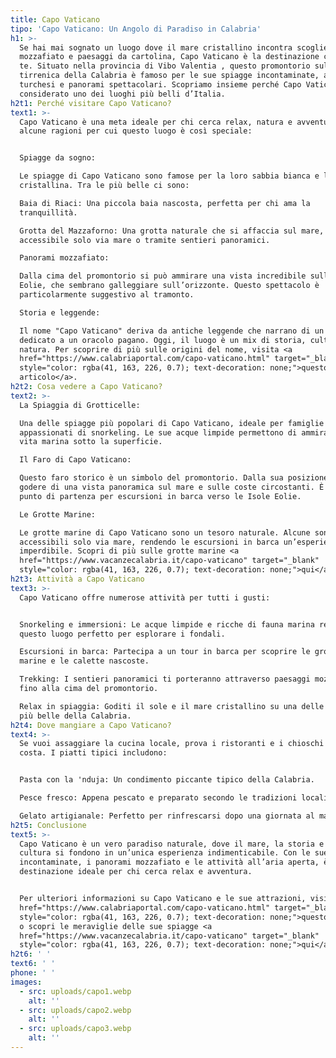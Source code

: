 ```yaml
---
title: Capo Vaticano
tipo: 'Capo Vaticano: Un Angolo di Paradiso in Calabria'
h1: >-
  Se hai mai sognato un luogo dove il mare cristallino incontra scogliere
  mozzafiato e paesaggi da cartolina, Capo Vaticano è la destinazione che fa per
  te. Situato nella provincia di Vibo Valentia , questo promontorio sulla costa
  tirrenica della Calabria è famoso per le sue spiagge incontaminate, acque
  turchesi e panorami spettacolari. Scopriamo insieme perché Capo Vaticano è
  considerato uno dei luoghi più belli d’Italia.
h2t1: Perché visitare Capo Vaticano?
text1: >-
  Capo Vaticano è una meta ideale per chi cerca relax, natura e avventura. Ecco
  alcune ragioni per cui questo luogo è così speciale:


  Spiagge da sogno:

  Le spiagge di Capo Vaticano sono famose per la loro sabbia bianca e l’acqua
  cristallina. Tra le più belle ci sono:

  Baia di Riaci: Una piccola baia nascosta, perfetta per chi ama la
  tranquillità.

  Grotta del Mazzaforno: Una grotta naturale che si affaccia sul mare,
  accessibile solo via mare o tramite sentieri panoramici.

  Panorami mozzafiato:

  Dalla cima del promontorio si può ammirare una vista incredibile sulle Isole
  Eolie, che sembrano galleggiare sull’orizzonte. Questo spettacolo è
  particolarmente suggestivo al tramonto.

  Storia e leggende:

  Il nome "Capo Vaticano" deriva da antiche leggende che narrano di un tempio
  dedicato a un oracolo pagano. Oggi, il luogo è un mix di storia, cultura e
  natura. Per scoprire di più sulle origini del nome, visita <a
  href="https://www.calabriaportal.com/capo-vaticano.html" target="_blank"
  style="color: rgba(41, 163, 226, 0.7); text-decoration: none;">questo
  articolo</a>.
h2t2: Cosa vedere a Capo Vaticano?
text2: >-
  La Spiaggia di Grotticelle:

  Una delle spiagge più popolari di Capo Vaticano, ideale per famiglie e
  appassionati di snorkeling. Le sue acque limpide permettono di ammirare la
  vita marina sotto la superficie.

  Il Faro di Capo Vaticano:

  Questo faro storico è un simbolo del promontorio. Dalla sua posizione, puoi
  godere di una vista panoramica sul mare e sulle coste circostanti. È anche un
  punto di partenza per escursioni in barca verso le Isole Eolie.

  Le Grotte Marine:

  Le grotte marine di Capo Vaticano sono un tesoro naturale. Alcune sono
  accessibili solo via mare, rendendo le escursioni in barca un’esperienza
  imperdibile. Scopri di più sulle grotte marine <a
  href="https://www.vacanzecalabria.it/capo-vaticano" target="_blank"
  style="color: rgba(41, 163, 226, 0.7); text-decoration: none;">qui</a>.
h2t3: Attività a Capo Vaticano
text3: >-
  Capo Vaticano offre numerose attività per tutti i gusti:


  Snorkeling e immersioni: Le acque limpide e ricche di fauna marina rendono
  questo luogo perfetto per esplorare i fondali.

  Escursioni in barca: Partecipa a un tour in barca per scoprire le grotte
  marine e le calette nascoste.

  Trekking: I sentieri panoramici ti porteranno attraverso paesaggi mozzafiato
  fino alla cima del promontorio.

  Relax in spiaggia: Goditi il sole e il mare cristallino su una delle spiagge
  più belle della Calabria.
h2t4: Dove mangiare a Capo Vaticano?
text4: >-
  Se vuoi assaggiare la cucina locale, prova i ristoranti e i chioschi lungo la
  costa. I piatti tipici includono:


  Pasta con la 'nduja: Un condimento piccante tipico della Calabria.

  Pesce fresco: Appena pescato e preparato secondo le tradizioni locali.

  Gelato artigianale: Perfetto per rinfrescarsi dopo una giornata al mare.
h2t5: Conclusione
text5: >-
  Capo Vaticano è un vero paradiso naturale, dove il mare, la storia e la
  cultura si fondono in un’unica esperienza indimenticabile. Con le sue spiagge
  incontaminate, i panorami mozzafiato e le attività all’aria aperta, è una
  destinazione ideale per chi cerca relax e avventura.


  Per ulteriori informazioni su Capo Vaticano e le sue attrazioni, visita <a
  href="https://www.calabriaportal.com/capo-vaticano.html" target="_blank"
  style="color: rgba(41, 163, 226, 0.7); text-decoration: none;">questo sito</a>
  o scopri le meraviglie delle sue spiagge <a
  href="https://www.vacanzecalabria.it/capo-vaticano" target="_blank"
  style="color: rgba(41, 163, 226, 0.7); text-decoration: none;">qui</a>.
h2t6: ' '
text6: ' '
phone: ' '
images:
  - src: uploads/capo1.webp
    alt: ''
  - src: uploads/capo2.webp
    alt: ''
  - src: uploads/capo3.webp
    alt: ''
---
```


